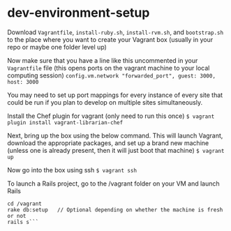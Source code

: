 # dev-environment-setup

Download `Vagrantfile`, `install-ruby.sh`, `install-rvm.sh`, and `bootstrap.sh` to the place where you want to create your Vagrant box (usually in your repo or maybe one folder level up)

Now make sure that you have a line like this uncommented in your `Vagrantfile` file (this opens ports on the vagrant machine to your local computing session)
`config.vm.network "forwarded_port", guest: 3000, host: 3000`

You may need to set up port mappings for every instance of every site that could be run if you plan to develop on multiple sites simultaneously. 

Install the Chef plugin for vagrant (only need to run this once)
`$ vagrant plugin install vagrant-librarian-chef`

Next, bring up the box using the below command. This will launch Vagrant, download the appropriate packages, and set up a brand new machine (unless one is already present, then it will just boot that machine) 
`$ vagrant up`

Now go into the box using ssh 
`$ vagrant ssh` 

To launch a Rails project, go to the /vagrant folder on your VM and launch Rails
```
cd /vagrant 
rake db:setup   // Optional depending on whether the machine is fresh or not 
rails s```
